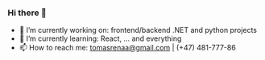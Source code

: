 ### Hi there 👋

<!--
**renaa/renaa** is a ✨ _special_ ✨ repository because its `README.md` (this file) appears on your GitHub profile.

Here are some ideas to get you started:
-->
- 🔭 I’m currently working on: frontend/backend .NET and python projects
- 🌱 I’m currently learning: React, ... and everything
- 📫 How to reach me: tomasrenaa@gmail.com | (+47) 481-777-86
<!--
- 👯 I’m looking to collaborate on ...
- 🤔 I’m looking for help with ...
- 💬 Ask me about ...

- 😄 Pronouns: ...
- ⚡ Fun fact: ...
-->
